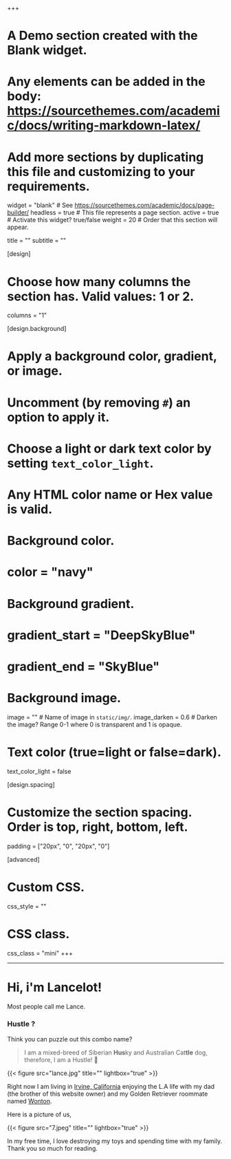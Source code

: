 +++
# A Demo section created with the Blank widget.
# Any elements can be added in the body: https://sourcethemes.com/academic/docs/writing-markdown-latex/
# Add more sections by duplicating this file and customizing to your requirements.

widget = "blank"  # See https://sourcethemes.com/academic/docs/page-builder/
headless = true  # This file represents a page section.
active = true # Activate this widget? true/false
weight = 20  # Order that this section will appear.

title = ""
subtitle = ""

[design]
  # Choose how many columns the section has. Valid values: 1 or 2.
  columns = "1"

[design.background]
  # Apply a background color, gradient, or image.
  #   Uncomment (by removing `#`) an option to apply it.
  #   Choose a light or dark text color by setting `text_color_light`.
  #   Any HTML color name or Hex value is valid.

  # Background color.
  # color = "navy"
  
  # Background gradient.
  # gradient_start = "DeepSkyBlue"
  # gradient_end = "SkyBlue"
  
  # Background image.
  image = ""  # Name of image in `static/img/`.
  image_darken = 0.6  # Darken the image? Range 0-1 where 0 is transparent and 1 is opaque.

  # Text color (true=light or false=dark).
  text_color_light = false

[design.spacing]
  # Customize the section spacing. Order is top, right, bottom, left.
  padding = ["20px", "0", "20px", "0"]

[advanced]
 # Custom CSS. 
 css_style = ""
 
 # CSS class.
 css_class = "mini"
+++

***

# Hi, i'm Lancelot!

Most people call me Lance. 

### Hustle ? 

Think you can puzzle out this combo name? 

> I am a mixed-breed of Siberian **Hus**ky and Australian Cat**tle** dog, therefore, I am a Hustle! :muscle:

{{< figure src="lance.jpg" title="" lightbox="true" >}}

Right now I am living in [Irvine, California](https://www.google.com/maps/place/Irvine,+CA/data=!4m2!3m1!1s0x80dcdd0e689140e3:0xa77ab575604a9a39?sa=X&ved=2ahUKEwjn-NG3u4zoAhUGca0KHb9nAHQQ8gEwIHoECCIQBA) enjoying the L.A life with my dad (the brother of this website owner) and my Golden Retriever roommate named [Wonton](https://www.instagram.com/wontontheretriever/).

Here is a picture of us,

{{< figure src="7.jpeg" title="" lightbox="true" >}}




In my free time, I love destroying my toys and spending time with my family. Thank you so much for reading. 
